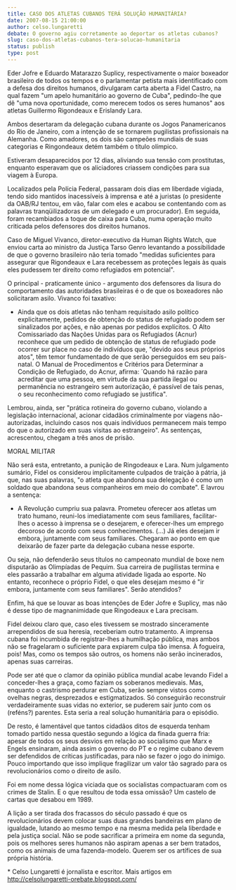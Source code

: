 ```yaml
---
title: CASO DOS ATLETAS CUBANOS TERÁ SOLUÇÃO HUMANITÁRIA?
date: 2007-08-15 21:00:00
author: celso.lungaretti
debate: O governo agiu corretamente ao deportar os atletas cubanos?
slug: caso-dos-atletas-cubanos-tera-solucao-humanitaria
status: publish 
type: post
---
```


Eder Jofre e Eduardo Matarazzo Suplicy, respectivamente o maior boxeador brasileiro de todos os tempos e o parlamentar petista mais identificado com a defesa dos direitos humanos, divulgaram carta aberta a Fidel Castro, na qual fazem "um apelo humanitário ao governo de Cuba", pedindo-lhe que dê "uma nova oportunidade, como merecem todos os seres humanos" aos atletas Guillermo Rigondeaux e Erislandy Lara.  

  

Ambos desertaram da delegação cubana durante os Jogos Panamericanos do Rio de Janeiro, com a intenção de se tornarem pugilistas profissionais na Alemanha. Como amadores, os dois são campeões mundiais de suas categorias e Ringondeaux detém também o título olímpico.   

  

Estiveram desaparecidos por 12 dias, aliviando sua tensão com prostitutas, enquanto esperavam que os aliciadores criassem condições para sua viagem à Europa.   

  

Localizados pela Polícia Federal, passaram dois dias em liberdade vigiada, tendo sido mantidos inacessíveis à imprensa e até a juristas (o presidente da OAB/RJ tentou, em vão, falar com eles e acabou se contentando com as palavras tranqüilizadoras de um delegado e um procurador). Em seguida, foram recambiados a toque de caixa para Cuba, numa operação muito criticada pelos defensores dos direitos humanos.   

  

Caso de Miguel Vivanco, diretor-executivo da Human Rights Watch, que enviou carta ao ministro da Justiça Tarso Genro levantando a possibilidade de que o governo brasileiro não teria tomado "medidas suficientes para assegurar que Rigondeaux e Lara recebessem as proteções legais às quais eles pudessem ter direito como refugiados em potencial".   

  

O principal - praticamente único - argumento dos defensores da lisura do comportamento das autoridades brasileiras é o de que os boxeadores não solicitaram asilo. Vivanco foi taxativo:  

  

- Ainda que os dois atletas não tenham requisitado asilo político explicitamente, pedidos de obtenção do status de refugiado podem ser sinalizados por ações, e não apenas por pedidos explícitos. O Alto Comissariado das Nações Unidas para os Refugiados (Acnur) reconhece que um pedido de obtenção de status de refugiado pode ocorrer sur place no caso de indivíduos que, "devido aos seus próprios atos", têm temor fundamentado de que serão perseguidos em seu país-natal. O Manual de Procedimentos e Critérios para Determinar a Condição de Refugiado, do Acnur, afirma: ´Quando há razão para acreditar que uma pessoa, em virtude da sua partida ilegal ou permanência no estrangeiro sem autorização, é passível de tais penas, o seu reconhecimento como refugiado se justifica".   

  

Lembrou, ainda, ser "prática rotineira do governo cubano, violando a legislação internacional, acionar cidadãos criminalmente por viagens não-autorizadas, incluindo casos nos quais indivíduos permanecem mais tempo do que o autorizado em suas visitas ao estrangeiro". As sentenças, acrescentou, chegam a três anos de prisão.   

  

MORAL MILITAR  

  

Não será esta, entretanto, a punição de Ringodeaux e Lara. Num julgamento sumário, Fidel os considerou implicitamente culpados de traição à pátria, já que, nas suas palavras, "o atleta que abandona sua delegação é como um soldado que abandona seus companheiros em meio do combate". E lavrou a sentença:  

  

- A Revolução cumpriu sua palavra. Prometeu oferecer aos atletas um trato humano, reuni-los imediatamente com seus familiares, facilitar-lhes o acesso à imprensa se o desejarem, e oferecer-lhes um emprego decoroso de acordo com seus conhecimentos. (...) Já eles desejam ir embora, juntamente com seus familiares. Chegaram ao ponto em que deixarão de fazer parte da delegação cubana nesse esporte.  

  

Ou seja, não defenderão seus títulos no campeonato mundial de boxe nem disputarão as Olimpíadas de Pequim. Sua carreira de pugilistas termina e eles passarão a trabalhar em alguma atividade ligada ao esporte. No entanto, reconhece o próprio Fidel, o que eles desejam mesmo é "ir embora, juntamente com seus familiares". Serão atendidos?  

  

Enfim, há que se louvar as boas intenções de Eder Jofre e Suplicy, mas não é desse tipo de magnanimidade que Ringodeaux e Lara precisam.   

  

Fidel deixou claro que, caso eles tivessem se mostrado sinceramente arrependidos de sua heresia, receberiam outro tratamento. A imprensa cubana foi incumbida de registrar-lhes a humilhação pública, mas ambos não se fragelaram o suficiente para expiarem culpa tão imensa. À fogueira, pois! Mas, como os tempos são outros, os homens não serão incinerados, apenas suas carreiras.  

  

Pode ser até que o clamor da opinião pública mundial acabe levando Fidel a conceder-lhes a graça, como faziam os soberanos medievais. Mas, enquanto o castrismo perdurar em Cuba, serão sempre vistos como ovelhas negras, desprezados e estigmatizados. Só conseguirão reconstruir verdadeiramente suas vidas no exterior, se puderem sair junto com os (reféns?) parentes. Esta seria a real solução humanitária para o episódio.  

  

De resto, é lamentável que tantos cidadãos ditos de esquerda tenham tomado partido nessa questão segundo a lógica da finada guerra fria: apesar de todos os seus desvios em relação ao socialismo que Marx e Engels ensinaram, ainda assim o governo do PT e o regime cubano devem ser defendidos de críticas justificadas, para não se fazer o jogo do inimigo. Pouco importando que isso implique fragilizar um valor tão sagrado para os revolucionários como o direito de asilo.  

  

Foi em nome dessa lógica viciada que os socialistas compactuaram com os crimes de Stalin. E o que resultou de toda essa omissão? Um castelo de cartas que desabou em 1989.  

  

A lição a ser tirada dos fracassos do século passado é que os revolucionários devem colocar suas duas grandes bandeiras em plano de igualdade, lutando ao mesmo tempo e na mesma medida pela liberdade e pela justiça social. Não se pode sacrificar a primeira em nome da segunda, pois os melhores seres humanos não aspiram apenas a ser bem tratados, como os animais de uma fazenda-modelo. Querem ser os artífices de sua própria história.  

  

\* Celso Lungaretti é jornalista e escritor. Mais artigos em http://celsolungaretti-orebate.blogspot.com/

